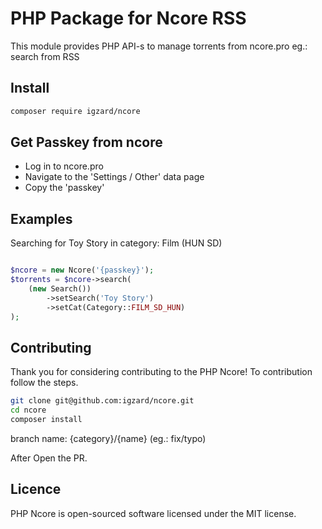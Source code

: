 # PHP Package for Ncore RSS

This module provides PHP API-s to manage torrents from ncore.pro eg.: search from RSS

## Install

```bash
composer require igzard/ncore
```

## Get Passkey from ncore
- Log in to ncore.pro
- Navigate to the 'Settings / Other' data page
- Copy the 'passkey'

## Examples

Searching for Toy Story in category: Film (HUN SD)

```php

$ncore = new Ncore('{passkey}');
$torrents = $ncore->search(
    (new Search())
        ->setSearch('Toy Story')
        ->setCat(Category::FILM_SD_HUN)
);
```

## Contributing
Thank you for considering contributing to the PHP Ncore! To contribution follow the steps.

```bash
git clone git@github.com:igzard/ncore.git
cd ncore
composer install
```

branch name: {category}/{name} (eg.: fix/typo)

After Open the PR.

## Licence

PHP Ncore is open-sourced software licensed under the MIT license.
